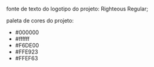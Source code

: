 fonte de texto do logotipo do projeto: Righteous Regular;

paleta de cores do projeto:

* #000000
* #ffffff
* #F6DE00
* #FFE923
* #FFEF63
